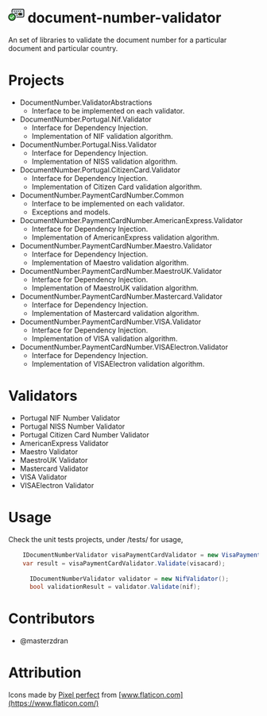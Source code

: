 
# ![DocumentNumber.Portugal](./images/cards.32.png "document-number-validator") document-number-validator
An set of libraries to validate the document number for a particular document and particular country.

# Projects
* DocumentNumber.ValidatorAbstractions
    * Interface to be implemented on each validator.
* DocumentNumber.Portugal.Nif.Validator
    * Interface for Dependency Injection.
    * Implementation of NIF validation algorithm.
* DocumentNumber.Portugal.Niss.Validator
    * Interface for Dependency Injection.
    * Implementation of NISS validation algorithm.
* DocumentNumber.Portugal.CitizenCard.Validator
    * Interface for Dependency Injection.
    * Implementation of Citizen Card validation algorithm.
* DocumentNumber.PaymentCardNumber.Common
    * Interface to be implemented on each validator.
    * Exceptions and models.
* DocumentNumber.PaymentCardNumber.AmericanExpress.Validator
    * Interface for Dependency Injection.
    * Implementation of AmericanExpress validation algorithm.
* DocumentNumber.PaymentCardNumber.Maestro.Validator
    * Interface for Dependency Injection.
    * Implementation of Maestro validation algorithm.
* DocumentNumber.PaymentCardNumber.MaestroUK.Validator
    * Interface for Dependency Injection.
    * Implementation of MaestroUK validation algorithm.
* DocumentNumber.PaymentCardNumber.Mastercard.Validator
    * Interface for Dependency Injection.
    * Implementation of Mastercard validation algorithm.
* DocumentNumber.PaymentCardNumber.VISA.Validator
    * Interface for Dependency Injection.
    * Implementation of VISA validation algorithm.
* DocumentNumber.PaymentCardNumber.VISAElectron.Validator
    * Interface for Dependency Injection.
    * Implementation of VISAElectron validation algorithm.


# Validators
* Portugal NIF Number Validator
* Portugal NISS Number Validator
* Portugal Citizen Card Number Validator
* AmericanExpress Validator
* Maestro Validator
* MaestroUK Validator
* Mastercard Validator
* VISA Validator
* VISAElectron Validator

# Usage
Check the unit tests projects, under /tests/ for usage, 
```csharp
    IDocumentNumberValidator visaPaymentCardValidator = new VisaPaymentCardValidator();
    var result = visaPaymentCardValidator.Validate(visacard);
```
```csharp
      IDocumentNumberValidator validator = new NifValidator();
      bool validationResult = validator.Validate(nif);
```

# Contributors
* @masterzdran


# Attribution 
Icons made by [Pixel perfect](https://icon54.com/) from [www.flaticon.com](https://www.flaticon.com/)
